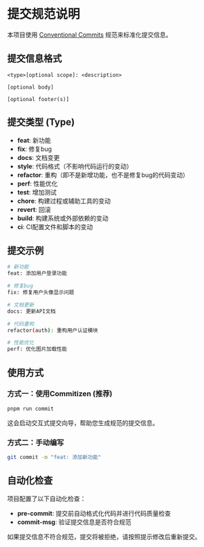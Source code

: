 <!--
 * @Author: AnthonyLuo
 * @Date: 2025-06-04 16:20:38
 * @LastEditors: AnthonyLuo
 * @LastEditTime: 2025-06-04 16:21:46
 * @Email: jum1274001055@gmail.com
-->

# 提交规范说明

本项目使用 [Conventional Commits](https://www.conventionalcommits.org/) 规范来标准化提交信息。

## 提交信息格式

```
<type>[optional scope]: <description>

[optional body]

[optional footer(s)]
```

## 提交类型 (Type)

- **feat**: 新功能
- **fix**: 修复bug
- **docs**: 文档变更
- **style**: 代码格式（不影响代码运行的变动）
- **refactor**: 重构（即不是新增功能，也不是修复bug的代码变动）
- **perf**: 性能优化
- **test**: 增加测试
- **chore**: 构建过程或辅助工具的变动
- **revert**: 回滚
- **build**: 构建系统或外部依赖的变动
- **ci**: CI配置文件和脚本的变动

## 提交示例

```bash
# 新功能
feat: 添加用户登录功能

# 修复bug
fix: 修复用户头像显示问题

# 文档更新
docs: 更新API文档

# 代码重构
refactor(auth): 重构用户认证模块

# 性能优化
perf: 优化图片加载性能
```

## 使用方式

### 方式一：使用Commitizen (推荐)

```bash
pnpm run commit
```

这会启动交互式提交向导，帮助您生成规范的提交信息。

### 方式二：手动编写

```bash
git commit -m "feat: 添加新功能"
```

## 自动化检查

项目配置了以下自动化检查：

- **pre-commit**: 提交前自动格式化代码并进行代码质量检查
- **commit-msg**: 验证提交信息是否符合规范

如果提交信息不符合规范，提交将被拒绝，请按照提示修改后重新提交。
